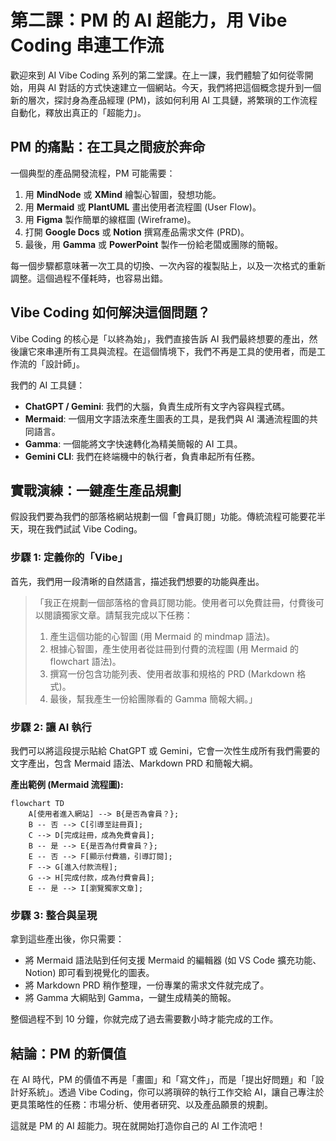 # 第二課：PM 的 AI 超能力，用 Vibe Coding 串連工作流

歡迎來到 AI Vibe Coding 系列的第二堂課。在上一課，我們體驗了如何從零開始，用與 AI 對話的方式快速建立一個網站。今天，我們將把這個概念提升到一個新的層次，探討身為產品經理 (PM)，該如何利用 AI 工具鏈，將繁瑣的工作流程自動化，釋放出真正的「超能力」。

## PM 的痛點：在工具之間疲於奔命

一個典型的產品開發流程，PM 可能需要：
1.  用 **MindNode** 或 **XMind** 繪製心智圖，發想功能。
2.  用 **Mermaid** 或 **PlantUML** 畫出使用者流程圖 (User Flow)。
3.  用 **Figma** 製作簡單的線框圖 (Wireframe)。
4.  打開 **Google Docs** 或 **Notion** 撰寫產品需求文件 (PRD)。
5.  最後，用 **Gamma** 或 **PowerPoint** 製作一份給老闆或團隊的簡報。

每一個步驟都意味著一次工具的切換、一次內容的複製貼上，以及一次格式的重新調整。這個過程不僅耗時，也容易出錯。

## Vibe Coding 如何解決這個問題？

Vibe Coding 的核心是「以終為始」，我們直接告訴 AI 我們最終想要的產出，然後讓它來串連所有工具與流程。在這個情境下，我們不再是工具的使用者，而是工作流的「設計師」。

我們的 AI 工具鏈：
- **ChatGPT / Gemini**: 我們的大腦，負責生成所有文字內容與程式碼。
- **Mermaid**: 一個用文字語法來產生圖表的工具，是我們與 AI 溝通流程圖的共同語言。
- **Gamma**: 一個能將文字快速轉化為精美簡報的 AI 工具。
- **Gemini CLI**: 我們在終端機中的執行者，負責串起所有任務。

## 實戰演練：一鍵產生產品規劃

假設我們要為我們的部落格網站規劃一個「會員訂閱」功能。傳統流程可能要花半天，現在我們試試 Vibe Coding。

### 步驟 1: 定義你的「Vibe」

首先，我們用一段清晰的自然語言，描述我們想要的功能與產出。

> 「我正在規劃一個部落格的會員訂閱功能。使用者可以免費註冊，付費後可以閱讀獨家文章。請幫我完成以下任務：
> 1.  產生這個功能的心智圖 (用 Mermaid 的 mindmap 語法)。
> 2.  根據心智圖，產生使用者從註冊到付費的流程圖 (用 Mermaid 的 flowchart 語法)。
> 3.  撰寫一份包含功能列表、使用者故事和規格的 PRD (Markdown 格式)。
> 4.  最後，幫我產生一份給團隊看的 Gamma 簡報大綱。」

### 步驟 2: 讓 AI 執行

我們可以將這段提示貼給 ChatGPT 或 Gemini，它會一次性生成所有我們需要的文字產出，包含 Mermaid 語法、Markdown PRD 和簡報大綱。

**產出範例 (Mermaid 流程圖):**

```mermaid
flowchart TD
    A[使用者進入網站] --> B{是否為會員？};
    B -- 否 --> C[引導至註冊頁];
    C --> D[完成註冊，成為免費會員];
    B -- 是 --> E{是否為付費會員？};
    E -- 否 --> F[顯示付費牆，引導訂閱];
    F --> G[進入付款流程];
    G --> H[完成付款，成為付費會員];
    E -- 是 --> I[瀏覽獨家文章];
```

### 步驟 3: 整合與呈現

拿到這些產出後，你只需要：
- 將 Mermaid 語法貼到任何支援 Mermaid 的編輯器 (如 VS Code 擴充功能、Notion) 即可看到視覺化的圖表。
- 將 Markdown PRD 稍作整理，一份專業的需求文件就完成了。
- 將 Gamma 大綱貼到 Gamma，一鍵生成精美的簡報。

整個過程不到 10 分鐘，你就完成了過去需要數小時才能完成的工作。

## 結論：PM 的新價值

在 AI 時代，PM 的價值不再是「畫圖」和「寫文件」，而是「提出好問題」和「設計好系統」。透過 Vibe Coding，你可以將瑣碎的執行工作交給 AI，讓自己專注於更具策略性的任務：市場分析、使用者研究、以及產品願景的規劃。

這就是 PM 的 AI 超能力。現在就開始打造你自己的 AI 工作流吧！